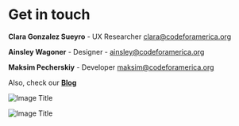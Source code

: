 # Get in touch

**Clara Gonzalez Sueyro** - UX Researcher clara@codeforamerica.org

**Ainsley Wagoner** - Designer -
ainsley@codeforamerica.org

**Maksim Pecherskiy** - Developer
maksim@codeforamerica.org


Also, check our **[Blog](coquicoders.org)**


![Image Title](http://cl.ly/XljC/primerpeso.jpg)


![Image Title](http://cl.ly/XlPW/IMG_2317.jpg)

